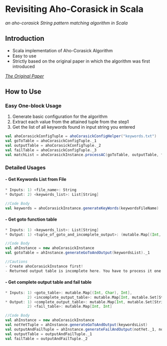 # Revisiting Aho-Corasick in Scala
*an aho-corasick String pattern matching algorithm in Scala*

## Introduction 
* Scala implementation of Aho-Corasick Algorithm
* Easy to use
* Strictly based on the original paper in which the algorithm was first introduced

*[The Original Paper <Efficient String Matching: An Aid to Bibliographic Search>](http://citeseerx.ist.psu.edu/viewdoc/download?doi=10.1.1.96.4671&rep=rep1&type=pdf)*

## How to Use

### Easy One-block Usage
1. Generate basic configuration for the algorithm
2. Extract each value from the attained tuple from the step1
3. Get the list of all keywords found in input string you entered 

```Scala
val ahoCorasickConfigTuple = ahoCorasickConfigHelper("keywords.txt")
val goToTable = ahoCorasickConfigTuple._1
val outputTable = ahoCorasickConfigTuple._2
val failTable = ahoCorasickConfigTuple._3
val matchList = ahoCorasickInstance.processAC(goToTable, outputTable, failTable, inputStr)
```

### Detailed Usages

#### - Get Keywords List from File

```Scala
* Inputs: 1) <file_name>: String
* Output: 2) <keywords_list>: List[String]

//Code Body
val keywords = ahoCorasickInstance.generateKeyWords(keywordsFileName)
```

#### - Get goto function table

```Scala
* Inputs: 1) <keywords_list>: List[String]
* Output: 1) <tuple_of_goto_and_incomplete_output>: (mutable.Map[(Int, Char), Int],mutable.Map[Int, mutable.Set[String]])

//Code Body
val ahInstance = new ahoCorasickInstance
val gotoTable = ahInstance.generateGoToAndOutput(keywordsList)._1

//Cautions
- Create ahoCorasickInstance first!
- Returned output table is incomplete here. You have to process it one more time. (See the next)
```

#### - Get complete output table and fail table

```Scala
* Inputs: 1) <goto_table>: mutable.Map[(Int, Char), Int], 
          2) <incomplete_output_table>: mutable.Map[Int, mutable.Set[String]]
* Output: 1) <complete_output_table>: mutable.Map[Int, mutable.Set[String]]
          2) <fail_table>: mutable.Map[Int, Int]

//Code Body
val ahInstance = new ahoCorasickInstance
val notYetTuple = ahInstance.generateGoToAndOutput(keywordsList)
val outputAndFailTuple = ahInstance.generateFailAndOutput(notYet._1, notYet._2)
val outputTable = outputAndFailTuple._1
val failTable = outputAndFailTuple._2
```
